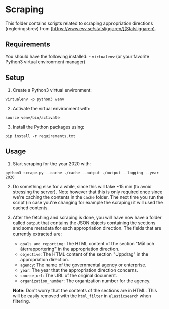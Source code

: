 # Scraping
This folder contains scripts related to scraping appropriation directions
(regleringsbrev) from [https://www.esv.se/statsliggaren/](Statsliggaren).

## Requirements
You should have the following installed:
    - `virtualenv` (or your favorite Python3 virtual environment manager)

## Setup
1. Create a Python3 virtual environment:
```
virtualenv -p python3 venv
```

2. Activate the virtual environment with:
```
source venv/bin/activate
```

3. Install the Python packages using:
```
pip install -r requirements.txt
```

## Usage
1. Start scraping for the year 2020 with:
```
python3 scrape.py --cache ./cache --output ./output --logging --year 2020
```

2. Do something else for a while, since this will take ~15 min (to avoid
   stressing the server). Note however that this is only required once since
   we're caching the contents in the `cache` folder. The next time you run the
   script (in case you're changing for example the scraping) it will used the
   cached contents.

3. After the fetching and scraping is done, you will have now have a folder
   called `output` that contains the JSON objects containing the sections and
   some metadata for each appropriation direction. The fields that are
   currently extracted are:

   - `goals_and_reporting`: The HTML content of the section "Mål och
     återrapportering" in the appropriation direction.
   - `objective`: The HTML content of the section "Uppdrag" in the
     appropriation direction.
   - `agency`: The name of the governmental agency or enterprise.
   - `year`: The year that the appropriation direction concerns.
   - `source_url`: The URL of the original document.
   - `organization_number`: The organization number for the agency.

   **Note:** Don't worry that the contents of the sections are in HTML. This
   will be easily removed with the `html_filter` in `elasticsearch` when
   filtering.
